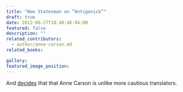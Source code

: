 ```yaml
---
title: "New Statesman on “Antigonick”"
draft: true
date: 2012-06-27T18:40:46-04:00
featured: false
description: ""
related_contributors:
  - author/anne-carson.md
related_books:

gallery:
featured_image_position: 
---
```


And [decides](http://www.newstatesman.com/culture/culture/2012/06/antigonick-anne-carson-review) that that Anne Carson is unlike more cautious translators. 

